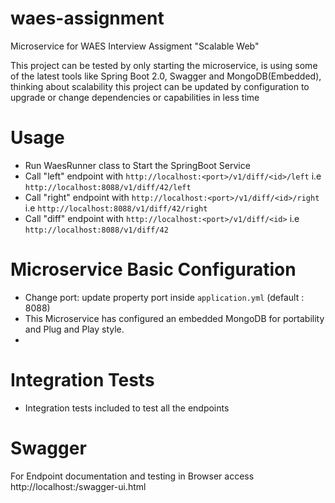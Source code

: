 # waes-assignment

Microservice for WAES Interview Assigment "Scalable Web"

This project can be tested by only starting the microservice, is using some of the latest tools like Spring Boot 2.0, Swagger and MongoDB(Embedded), thinking about scalability this project can be updated by configuration to upgrade or change dependencies or capabilities in less time

Usage
======
* Run WaesRunner class to Start the SpringBoot Service
* Call "left" endpoint with `http://localhost:<port>/v1/diff/<id>/left` i.e `http://localhost:8088/v1/diff/42/left`
* Call "right" endpoint with `http://localhost:<port>/v1/diff/<id>/right` i.e `http://localhost:8088/v1/diff/42/right`
* Call "diff" endpoint with `http://localhost:<port>/v1/diff/<id>` i.e `http://localhost:8088/v1/diff/42`

Microservice Basic Configuration
======

* Change port: update property port inside `application.yml` (default : 8088)
* This Microservice has configured an embedded MongoDB for portability and Plug and Play style.
*

Integration Tests
======
* Integration tests included to test all the endpoints

Swagger
======
For Endpoint documentation and testing in Browser access http://localhost:<port>/swagger-ui.html
